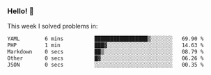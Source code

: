 ### Hello! 👋

This week I solved problems in:

<!--START_SECTION:waka-->

```txt
YAML        6 mins          █████████████████▒░░░░░░░   69.90 %
PHP         1 min           ███▓░░░░░░░░░░░░░░░░░░░░░   14.63 %
Markdown    0 secs          ██▒░░░░░░░░░░░░░░░░░░░░░░   08.79 %
Other       0 secs          █▓░░░░░░░░░░░░░░░░░░░░░░░   06.26 %
JSON        0 secs          ░░░░░░░░░░░░░░░░░░░░░░░░░   00.35 %
```

<!--END_SECTION:waka-->
